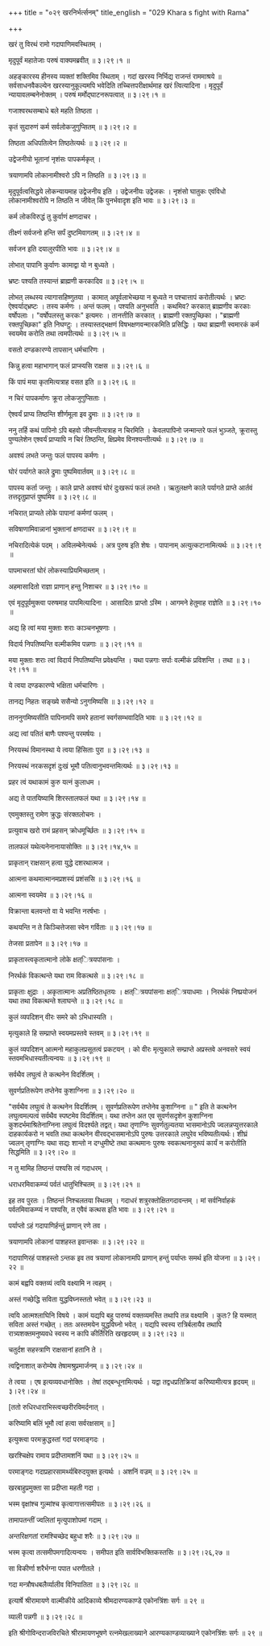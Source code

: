 +++
title = "०२९ खरनिर्भर्त्सनम्"
title_english = "029 Khara s fight with Rama"

+++


खरं तु विरथं रामो गदापाणिमवस्थितम् ।  

मृदुपूर्वं महातेजाः परुषं वाक्यमब्रवीत्  ॥  ३।२९।१  ॥   

अहङ्कारस्य हीनस्य व्यक्तां शक्तिमिव स्थिताम् । गदां खरस्य निर्भिद्य
राजन्तं राममाश्रये  ॥  सर्वसाधनवैकल्येन खरस्यानुकूल्यमपि भवेदिति
तच्चित्तपरीक्षार्थमाह खरं त्वित्यादिना । मृदुपूर्वं न्यायावलम्बनेनोक्तम्
। परुषं मर्मोद्घाटनरूपत्वात्  ॥  ३।२९।१  ॥   

  

गजाश्वरथसम्बाधे बले महति तिष्ठता ।  

कृतं सुदारुणं कर्म सर्वलोकजुगुप्सितम्  ॥  ३।२९।२  ॥   

तिष्ठता अधिपतित्वेन तिष्ठतेत्यर्थः  ॥  ३।२९।२  ॥   

  

उद्वेजनीयो भूतानां नृशंसः पापकर्मकृत् ।  

त्रयाणामपि लोकानामीश्वरो ऽपि न तिष्ठति  ॥  ३।२९।३  ॥   

मृदुपूर्वत्वसिद्धये लोकन्यायमाह उद्वेजनीय इति । उद्वेजनीयः उद्वेजकः ।
नृशंसो घातुकः एवंविधो लोकानामीश्वरोपि न तिष्ठति न जीवेत् किं पुनर्भवादृश
इति भावः  ॥  ३।२९।३  ॥   

  

कर्म लोकविरुद्धं तु कुर्वाणं क्षणदाचर ।  

तीक्ष्णं सर्वजनो हन्ति सर्पं दुष्टमिवागतम्  ॥  ३।२९।४  ॥   

सर्वजन इति दयालुरपीति भावः  ॥  ३।२९।४  ॥   

  

लोभात् पापानि कुर्वाणः कामाद्वा यो न बुध्यते ।  

भ्रष्टः पश्यति तस्यान्तं ब्राह्मणी करकादिव  ॥  ३।२९।५  ॥   

लोभत् लब्धस्य त्यागासहिष्णुतया । कामात् अपूर्वलाभेच्छया न बुध्यते न
पश्चात्तापं करोतीत्यर्थः । भ्रष्टः ऐश्वर्याद्भ्रष्टः । तस्य कर्मणः ।
अन्तं फलम् । पश्यति अनुभवति । कथमिव? करकात् ब्राह्मणीव करकाः वर्षोपलाः ।
"वर्षोपलस्तु करकः" इत्यमरः । तानत्तीति करकात् । ब्राह्मणी रक्तपुच्छिका ।
"ब्राह्मणी रक्तपुच्छिका" इति निघण्टुः । तस्यास्तद्भक्षणं
विषभक्षणवन्मारकमिति प्रसिद्धिः । यथा ब्राह्मणी स्वमारकं कर्म स्वयमेव
करोति तथा त्वमपीत्यर्थः  ॥  ३।२९।५  ॥   

  

वसतो दण्डकारण्ये तापसान् धर्मचारिणः ।  

किन्नु हत्वा महाभागान् फलं प्राप्स्यसि राक्षस  ॥  ३।२९।६  ॥   

किं पापं मया कृतमित्यत्राह वसत इति  ॥  ३।२९।६  ॥   

  

न चिरं पापकर्माणः क्रूरा लोकजुगुप्सिताः ।  

ऐश्वर्यं प्राप्य तिष्ठन्ति शीर्णमूला इव द्रुमाः  ॥  ३।२९।७  ॥   

ननु तर्हि कथं पापिनो ऽपि बहवो जीवन्तीत्यत्राह न चिरमिति । केवलपापिनो
जन्मान्तरे फलं भुञ्जते, क्रूरास्तु पुण्यलेशेन एश्वर्यं प्राप्यापि न चिरं
तिष्ठन्ति, क्षिप्रमेव विनश्यन्तीत्यर्थः  ॥  ३।२९।७  ॥   

  

अवश्यं लभते जन्तुः फलं पापस्य कर्मणः ।  

घोरं पर्यागते काले द्रुमाः पुष्पमिवार्तवम्  ॥  ३।२९।८  ॥   

पापस्य कर्ता जन्तुः । काले प्राप्ते अवश्यं घोरं दुःखरूपं फलं लभते ।
ऋतुलक्षणे काले पर्यागते प्राप्ते आर्तवं तत्तदृतुप्राप्तं पुष्पमिव  ॥ 
३।२९।८  ॥   

  

नचिरात् प्राप्यते लोके पापानां कर्मणां फलम् ।  

सविषाणामिवान्नानां भुक्तानां क्षणदाचर  ॥  ३।२९।९  ॥   

नचिरादित्येकं पदम् । अविलम्बेनेत्यर्थः । अत्र पुरुष इति शेषः । पापानाम्
अत्युत्कटानामित्यर्थः  ॥  ३।२९।९  ॥   

  

पापमाचरतां घोरं लोकस्याप्रियमिच्छताम् ।  

अहमासादितो राज्ञा प्राणान् हन्तु निशाचर  ॥  ३।२९।१०  ॥   

एवं मृदुपूर्वमुक्त्वा परुषमाह पापमित्यादिना । आसादितः प्राप्तो ऽस्मि ।
आगमने हेतुमाह राज्ञेति  ॥  ३।२९।१०  ॥   

  

अद्य हि त्वां मया मुक्ताः शराः काञ्चनभूषणाः ।  

विदार्य निपतिष्यन्ति वल्मीकमिव पन्नगाः  ॥  ३।२९।११  ॥   

मया मुक्ताः शराः त्वां विदार्य निपतिष्यन्ति प्रवेक्ष्यन्ति । यथा पन्नगाः
सर्पाः वल्मीकं प्रविशन्ति । तथा  ॥  ३।२९।११  ॥   

  

ये त्वया दण्डकारण्ये भक्षिता धर्मचारिणः ।  

तानद्य निहतः सङ्ख्ये ससैन्यो ऽनुगमिष्यसि  ॥  ३।२९।१२  ॥   

ताननुगमिष्यसीति पापिनामपि समरे हतानां स्वर्गसम्भवादिति भावः  ॥  ३।२९।१२
 ॥   

  

अद्य त्वां पतितं बाणैः पश्यन्तु परमर्षयः ।  

निरयस्थं विमानस्था ये त्वया हिंसिताः पुरा  ॥  ३।२९।१३  ॥   

निरयस्थं नरकसदृशं दुःखं भूमौ पतित्वानुभवन्तमित्यर्थः  ॥  ३।२९।१३  ॥   

  

प्रहर त्वं यथाकामं कुरु यत्नं कुलाधम ।  

अद्य ते पातयिष्यामि शिरस्तालफलं यथा  ॥  ३।२९।१४  ॥   

एवमुक्तस्तु रामेण क्रुद्धः संरक्तलोचनः ।  

प्रत्युवाच खरो रामं प्रहसन् क्रोधमूर्च्छितः  ॥  ३।२९।१५  ॥   

तालफलं यथेत्यनेनानायासोक्तिः  ॥  ३।२९।१४,१५  ॥   

  

प्राकृतान् राक्षसान् हत्वा युद्धे दशरथात्मज ।  

आत्मना कथमात्मानमप्रशस्यं प्रशंससि  ॥  ३।२९।१६  ॥   

आत्मना स्वयमेव  ॥  ३।२९।१६  ॥   

  

विक्रान्ता बलवन्तो वा ये भवन्ति नरर्षभाः ।  

कथयन्ति न ते किञ्चित्तेजसा स्वेन गर्विताः  ॥  ३।२९।१७  ॥   

तेजसा प्रतापेन  ॥  ३।२९।१७  ॥   

  

प्राकृतास्त्वकृतात्मानो लोके क्षत्ित्रयपांसनाः ।  

निरर्थकं विकत्थन्ते यथा राम विकत्थसे  ॥  ३।२९।१८  ॥   

प्राकृताः क्षुद्राः । अकृतात्मानः अप्रतिष्ठितधृतयः । क्षत्ित्रयपांसनाः
क्षत्ित्रयाधमाः । निरर्थकं निष्प्रयोजनं यथा तथा विकत्थन्ते श्लाघन्ते  ॥ 
३।२९।१८  ॥   

  

कुलं व्यपदिशन् वीरः समरे को ऽभिधास्यति ।  

मृत्युकाले हि सम्प्राप्ते स्वयमप्रस्तवे स्तवम्  ॥  ३।२९।१९  ॥   

कुलं व्यपदिशन् आत्मनो महाकुलप्रसूतत्वं प्रकटयन् । को वीरः मृत्युकाले
सम्प्राप्ते अप्रस्तवे अनवसरे स्वयं स्तवमभिधास्यतीत्यन्वयः  ॥  ३।२९।१९
 ॥   

  

सर्वथैव लघुत्वं ते कत्थनेन विदर्शितम् ।  

सुवर्णप्रतिरूपेण तप्तेनेव कुशाग्निना  ॥  ३।२९।२०  ॥   

"सर्वथैव लघुत्वं ते कत्थनेन विदर्शितम् । सुवर्णप्रतिरूपेण तप्तेनेव
कुशाग्निना  ॥ " इति ते कत्थनेन लघुत्वमल्पत्वं सर्वथैव स्पष्टमेव
विदर्शितम्। यथा तप्तेन अत एव सुवर्णसदृशेन कुशाग्निना
कुशदर्भमाश्रितेनाग्निना लघुत्वं विदर्श्यते तद्वत्। यथा तृणाग्निः
सुवर्णतुल्यतया भासमानोऽपि ज्वलन्नप्युत्तरकाले दाहकार्यकरो न भवति तथा
कत्थनेन वीरवद्भासमानोऽपि पुरुषः उत्तरकाले लघुरेव भविष्यतीत्यर्थः। शीघ्रं
ज्वलन् तृणाग्निः यथा सद्यः शान्तो न दग्धुमीष्टे तथा कत्थमानः पुरुषः
स्वकत्थनानुरूपं कार्यं न करोतीति सिद्धमिति  ॥  ३।२९।२०  ॥   

  

न तु मामिह तिष्ठन्तं पश्यसि त्वं गदाधरम् ।  

धराधरमिवाकम्प्यं पर्वतं धातुभिश्चितम्  ॥  ३।२९।२१  ॥   

इह तव पुरतः । तिष्ठन्तं निश्चलतया स्थितम् । गदाधरं
शत्रुरक्तोक्षितगदावन्तम् । मां सर्वनिर्वाहकं पर्वतमिवाकम्प्यं न पश्यसि,
त एवैवं कत्थस इति भावः  ॥  ३।२९।२१  ॥   

  

पर्याप्तो ऽहं गदापाणिर्हन्तुं प्राणान् रणे तव ।  

त्रयाणामपि लोकानां पाशहस्त इवान्तकः  ॥  ३।२९।२२  ॥   

गदापाणिरहं पाशहस्तो ऽन्तक इव तव त्रयाणां लोकानामपि प्राणान् हन्तुं
पर्याप्तः समर्थ इति योजना  ॥  ३।२९।२२  ॥   

  

कामं बह्वपि वक्तव्यं त्वयि वक्ष्यामि न त्वहम् ।  

अस्तं गच्छेद्धि सविता युद्धविघ्नस्ततो भवेत्  ॥  ३।२९।२३  ॥   

त्वयि आत्मश्लाघिनि विषये । कामं यद्यपि बहु पारुष्यं वक्तव्यमस्ति तथापि
तन्न वक्ष्यामि । कुतः? हि यस्मात् सविता अस्तं गच्छेत् । ततः अस्तमयेन
युद्धविघ्नो भवेत् । यद्यपि स्वस्य रात्रिर्बलायैव तथापि
रात्र्यशक्तमनुष्यवधे स्वस्य न कापि कीर्तिरिति खरहृदयम्  ॥  ३।२९।२३  ॥   

  

चतुर्दश सहस्त्राणि राक्षसानां हतानि ते ।  

त्वद्विनाशात् करोम्येष तेषामश्रुप्रमार्जनम्  ॥  ३।२९।२४  ॥   

ते त्वया । एष इत्यव्यवधानोक्तिः । तेषां तद्बन्धूनामित्यर्थः । यद्वा
तद्वधप्रतिक्रियां करिष्यामीत्यत्र हृदयम्  ॥  ३।२९।२४  ॥   

  

\[ततो रुधिरधाराभिस्त्वच्छरीरविमर्दनात् ।  

करिष्यामि बलिं भूमौ त्वां हत्वा सर्वरक्षसाम्  ॥  \]  

इत्युक्त्वा परमक्रुद्धस्तां गदां परमाङ्गदः ।  

खरश्चिक्षेप रामाय प्रदीप्तामशनिं यथा  ॥  ३।२९।२५  ॥   

परमाङ्गदः गदाप्रहारसामर्थ्यबिरुदयुक्त इत्यर्थः । अशनिं वज्रम्  ॥  ३।२९।२५
 ॥   

  

खरबाहुप्रमुक्ता सा प्रदीप्ता महती गदा ।  

भस्म वृक्षांश्च गुल्मांश्च कृत्वागात्तत्समीपतः  ॥  ३।२९।२६  ॥   

तामापतन्तीं ज्वलितां मृत्युपाशोपमां गदाम् ।  

अन्तरिक्षगतां रामश्चिच्छेद बहुधा शरैः  ॥  ३।२९।२७  ॥   

भस्म कृत्वा तत्समीपमगादित्यन्वयः । समीपत इति सार्वविभक्तिकस्तसिः  ॥ 
३।२९।२६,२७  ॥   

  

सा विकीर्णा शरैर्भग्ना पपात धरणीतले ।  

गदा मन्त्रौषधबलैर्व्यालीव विनिपातिता  ॥  ३।२९।२८  ॥   

इत्यार्षे श्रीरामायणे वाल्मीकीये आदिकाव्ये श्रीमदारण्यकाण्डे एकोनत्रिंशः
सर्गः  ॥  २९  ॥   

व्याली पन्नगी  ॥  ३।२९।२८  ॥   

इति श्रीगोविन्दराजविरचिते श्रीरामायणभूषणे रत्नमेखलाख्याने
आरण्यकाण्डव्याख्याने एकोनत्रिंशः सर्गः  ॥  २९  ॥   


